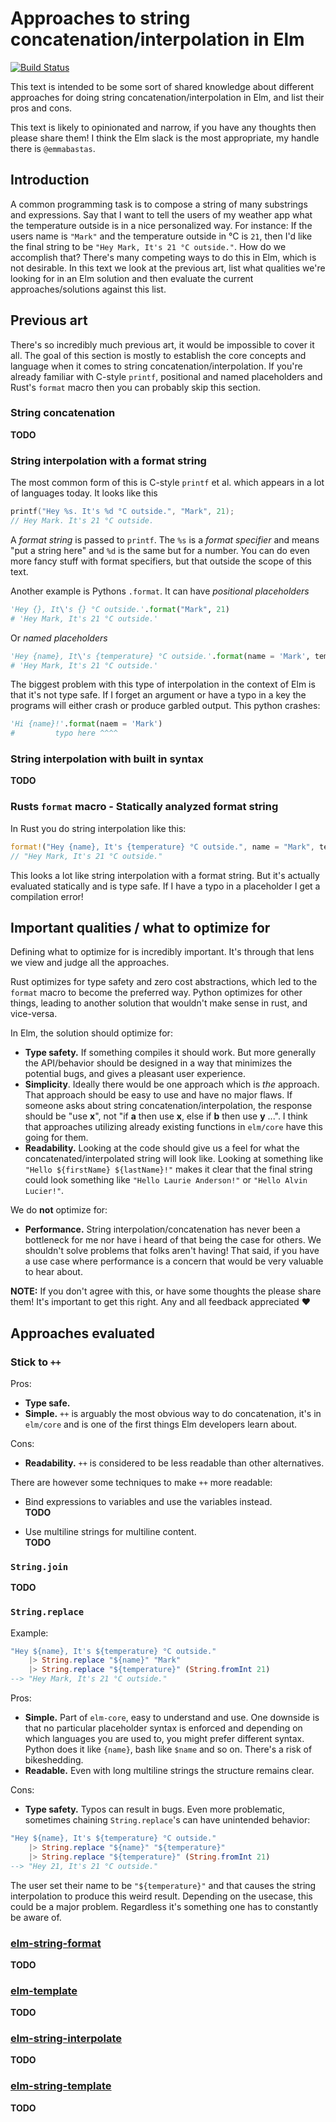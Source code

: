 # Approaches to string concatenation/interpolation in Elm

[![Build Status](https://travis-ci.org/emmabastas/elm-string-interpolation-solutions.svg?branch=master)](https://travis-ci.org/emmabastas/elm-string-interpolation-solutions)

This text is intended to be some sort of shared knowledge about different approaches for doing string concatenation/interpolation in Elm, and list their pros and cons.

This text is likely to opinionated and narrow, if you have any thoughts then please share them! I think the Elm slack is the most appropriate, my handle there is `@emmabastas`.

## Introduction

A common programming task is to compose a string of many substrings and expressions. Say that I want to tell the users of my weather app what the temperature outside is in a nice personalized way. For instance: If the users name is `"Mark"` and the temperature outside in °C is `21`, then I'd like the final string to be `"Hey Mark, It's 21 °C outside."`. How do we accomplish that? There's many competing ways to do this in Elm, which is not desirable. In this text we look at the previous art, list what qualities we're looking for in an Elm solution and then evaluate the current approaches/solutions against this list.

## Previous art

There's so incredibly much previous art, it would be impossible to cover it all. The goal of this section is mostly to establish the core concepts and language when it comes to string concatenation/interpolation. If you're already familiar with C-style `printf`, positional and named placeholders and Rust's `format` macro then you can probably skip this section.

### String concatenation

__TODO__

### String interpolation with a format string

The most common form of this is C-style `printf` et al. which appears in a lot of languages today. It looks like this
```c
printf("Hey %s. It's %d °C outside.", "Mark", 21);
// Hey Mark. It's 21 °C outside.
```

A _format string_ is passed to `printf`. The `%s` is a _format specifier_ and means "put a string here" and `%d` is the same but for a number. You can do even more fancy stuff with format specifiers, but that outside the scope of this text.

Another example is Pythons `.format`. It can have _positional placeholders_
```python
'Hey {}, It\'s {} °C outside.'.format("Mark", 21)
# 'Hey Mark, It's 21 °C outside.'
```
Or _named placeholders_
```python
'Hey {name}, It\'s {temperature} °C outside.'.format(name = 'Mark', temperature = 21)
# 'Hey Mark, It's 21 °C outside.'
```

The biggest problem with this type of interpolation in the context of Elm is that it's not type safe. If I forget an argument or have a typo in a key the programs will either crash or produce garbled output. This python crashes:
```python
'Hi {name}!'.format(naem = 'Mark')
#         typo here ^^^^
```

### String interpolation with built in syntax

__TODO__

### Rusts `format` macro - Statically analyzed format string

In Rust you do string interpolation like this:
```rust
format!("Hey {name}, It's {temperature} °C outside.", name = "Mark", temperature = 21);
// "Hey Mark, It's 21 °C outside."
```
This looks a lot like string interpolation with a format string. But it's actually evaluated statically and is type safe. If I have a typo in a placeholder I get a compilation error!

## Important qualities / what to optimize for

Defining what to optimize for is incredibly important. It's through that lens we view and judge all the approaches.

Rust optimizes for type safety and zero cost abstractions, which led to the `format` macro to become the preferred way. Python optimizes for other things, leading to another solution that wouldn't make sense in rust, and vice-versa.

In Elm, the solution should optimize for:
* __Type safety.__ If something compiles it should work. But more generally the API/behavior should be designed in a way that minimizes the potential bugs, and gives a pleasant user experience.
* __Simplicity__. Ideally there would be one approach which is _the_ approach. That approach should be easy to use and have no major flaws. If someone asks about string concatenation/interpolation, the response should be "use __x__", not "if __a__ then use __x__, else if __b__ then use __y__ ...". I think that approaches utilizing already existing functions in `elm/core` have this going for them.
* __Readability.__ Looking at the code should give us a feel for what the concatenated/interpolated string will look like. Looking at something like `"Hello ${firstName} ${lastName}!"` makes it clear that the final string could look something like `"Hello Laurie Anderson!"` or `"Hello Alvin Lucier!"`.

We do __not__ optimize for:
* __Performance.__ String interpolation/concatenation has never been a bottleneck for me nor have i heard of that being the case for others. We shouldn't solve problems that folks aren't having! That said, if you have a use case where performance is a concern that would be very valuable to hear about.

__NOTE:__ If you don't agree with this, or have some thoughts the please share them! It's important to get this right. Any and all feedback appreciated :heart:

## Approaches evaluated

### Stick to `++`

Pros:
* __Type safe.__
* __Simple.__ `++` is arguably the most obvious way to do concatenation, it's in `elm/core` and is one of the first things Elm developers learn about.

Cons:
* __Readability.__ `++` is considered to be less readable than other alternatives.

There are however some techniques to make `++` more readable:
* Bind expressions to variables and use the variables instead.<br/>
__TODO__

* Use multiline strings for multiline content.<br/>
__TODO__

### `String.join`
__TODO__

### `String.replace`

Example:
```elm
"Hey ${name}, It's ${temperature} °C outside."
    |> String.replace "${name}" "Mark"
    |> String.replace "${temperature}" (String.fromInt 21)
--> "Hey Mark, It's 21 °C outside."
```

Pros:
* __Simple.__ Part of `elm-core`, easy to understand and use. One downside is that no particular placeholder syntax is enforced and depending on which languages you are used to, you might prefer different syntax. Python does it like `{name}`, bash like `$name` and so on. There's a risk of bikeshedding.
* __Readable.__ Even with long multiline strings the structure remains clear.

Cons:
* __Type safety.__ Typos can result in bugs. Even more problematic, sometimes chaining `String.replace`'s can have unintended behavior:
```elm
"Hey ${name}, It's ${temperature} °C outside."
    |> String.replace "${name}" "${temperature}"
    |> String.replace "${temperature}" (String.fromInt 21)
--> "Hey 21, It's 21 °C outside."
```
The user set their name to be `"${temperature}"` and that causes the string interpolation to produce this weird result. Depending on the usecase, this could be a major problem. Regardless it's something one has to constantly be aware of.

### [elm-string-format](https://package.elm-lang.org/packages/jorgengranseth/elm-string-format/latest/)
__TODO__

### [elm-template](https://package.elm-lang.org/packages/lukewestby/elm-template/latest/)
__TODO__

### [elm-string-interpolate](https://package.elm-lang.org/packages/lukewestby/elm-string-interpolate/latest/)
__TODO__

### [elm-string-template](https://github.com/emmabastas/elm-string-template/blob/master/README.md)
__TODO__

